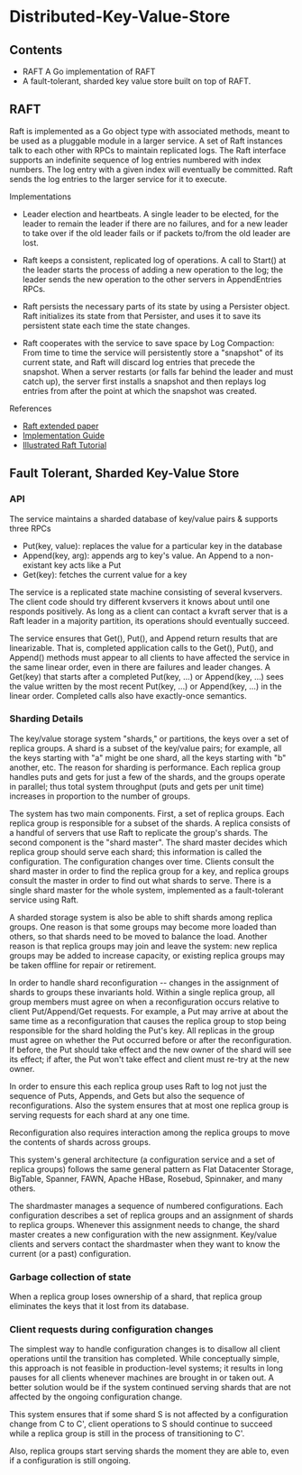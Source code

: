 # Distributed-Key-Value-Store

## Contents
- RAFT A Go implementation of RAFT
- A fault-tolerant, sharded key value store built on top of RAFT.

## RAFT
Raft is implemented as a Go object type with associated methods, meant to be used as a pluggable module in a larger service. A set of Raft instances talk to each other with RPCs to maintain replicated logs. The Raft interface supports an indefinite sequence of log entries numbered with index numbers. The log entry with a given index will eventually be committed. Raft sends the log entries to the larger service for it to execute.

Implementations

- Leader election and heartbeats. A single leader to be elected, for the leader to remain the leader if there are no failures, and for a new leader to take over if the old leader fails or if packets to/from the old leader are lost.

- Raft keeps a consistent, replicated log of operations. A call to Start() at the leader starts the process of adding a new operation to the log; the leader sends the new operation to the other servers in AppendEntries RPCs.

- Raft persists the necessary parts of its state by using a Persister object. Raft initializes its state from that Persister, and uses it to save its persistent state each time the state changes. 

- Raft cooperates with the service to save space by Log Compaction: From time to time the service will persistently store a "snapshot" of its current state, and Raft will discard log entries that precede the snapshot. When a server restarts (or falls far behind the leader and must catch up), the server first installs a snapshot and then replays log entries from after the point at which the snapshot was created.

References
- [Raft extended paper](http://www.news.cs.nyu.edu/~jinyang/ds-reading/raft.pdf)
- [Implementation Guide](https://thesquareplanet.com/blog/students-guide-to-raft/)
- [Illustrated Raft Tutorial](http://thesecretlivesofdata.com/raft/)

## Fault Tolerant, Sharded Key-Value Store

### API
The service maintains a sharded database of key/value pairs & supports three RPCs
- Put(key, value): replaces the value for a particular key in the database
- Append(key, arg): appends arg to key's value. An Append to a non-existant key acts like a Put
- Get(key): fetches the current value for a key

The service is a replicated state machine consisting of several kvservers. The client code should try different kvservers it knows about until one responds positively. As long as a client can contact a kvraft server that is a Raft leader in a majority partition, its operations should eventually succeed.

The service ensures that Get(), Put(), and Append return results that are linearizable. That is, completed application calls to the Get(), Put(), and Append() methods must appear to all clients to have affected the service in the same linear order, even in there are failures and leader changes. A Get(key) that starts after a completed Put(key, …) or Append(key, …) sees the value written by the most recent Put(key, …) or Append(key, …) in the linear order. Completed calls also have exactly-once semantics.

### Sharding Details
The key/value storage system "shards," or partitions, the keys over a set of replica groups. A shard is a subset of the key/value pairs; for example, all the keys starting with "a" might be one shard, all the keys starting with "b" another, etc. The reason for sharding is performance. Each replica group handles puts and gets for just a few of the shards, and the groups operate in parallel; thus total system throughput (puts and gets per unit time) increases in proportion to the number of groups.

The system has two main components. First, a set of replica groups. Each replica group is responsible for a subset of the shards. A replica consists of a handful of servers that use Raft to replicate the group's shards. The second component is the "shard master". The shard master decides which replica group should serve each shard; this information is called the configuration. The configuration changes over time. Clients consult the shard master in order to find the replica group for a key, and replica groups consult the master in order to find out what shards to serve. There is a single shard master for the whole system, implemented as a fault-tolerant service using Raft.

A sharded storage system is also be able to shift shards among replica groups. One reason is that some groups may become more loaded than others, so that shards need to be moved to balance the load. Another reason is that replica groups may join and leave the system: new replica groups may be added to increase capacity, or existing replica groups may be taken offline for repair or retirement.

In order to handle shard reconfiguration -- changes in the assignment of shards to groups these invariants hold. Within a single replica group, all group members must agree on when a reconfiguration occurs relative to client Put/Append/Get requests. For example, a Put may arrive at about the same time as a reconfiguration that causes the replica group to stop being responsible for the shard holding the Put's key. All replicas in the group must agree on whether the Put occurred before or after the reconfiguration. If before, the Put should take effect and the new owner of the shard will see its effect; if after, the Put won't take effect and client must re-try at the new owner. 

In order to ensure this each replica group uses Raft to log not just the sequence of Puts, Appends, and Gets but also the sequence of reconfigurations. Also the system ensures that at most one replica group is serving requests for each shard at any one time.

Reconfiguration also requires interaction among the replica groups to move the contents of shards across groups.

This system's general architecture (a configuration service and a set of replica groups) follows the same general pattern as Flat Datacenter Storage, BigTable, Spanner, FAWN, Apache HBase, Rosebud, Spinnaker, and many others.

The shardmaster manages a sequence of numbered configurations. Each configuration describes a set of replica groups and an assignment of shards to replica groups. Whenever this assignment needs to change, the shard master creates a new configuration with the new assignment. Key/value clients and servers contact the shardmaster when they want to know the current (or a past) configuration.


### Garbage collection of state
When a replica group loses ownership of a shard, that replica group eliminates the keys that it lost from its database. 

### Client requests during configuration changes
The simplest way to handle configuration changes is to disallow all client operations until the transition has completed. While conceptually simple, this approach is not feasible in production-level systems; it results in long pauses for all clients whenever machines are brought in or taken out. A better solution would be if the system continued serving shards that are not affected by the ongoing configuration change.

This system ensures that if some shard S is not affected by a configuration change from C to C', client operations to S should continue to succeed while a replica group is still in the process of transitioning to C'.

Also, replica groups start serving shards the moment they are able to, even if a configuration is still ongoing. 